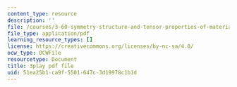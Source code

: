 ```yaml
---
content_type: resource
description: ''
file: /courses/3-60-symmetry-structure-and-tensor-properties-of-materials-fall-2005/51ea25b1ca9f5501647c3d19978c1b1d_IPTyKqZpbCM.pdf
file_type: application/pdf
learning_resource_types: []
license: https://creativecommons.org/licenses/by-nc-sa/4.0/
ocw_type: OCWFile
resourcetype: Document
title: 3play pdf file
uid: 51ea25b1-ca9f-5501-647c-3d19978c1b1d
---
```

